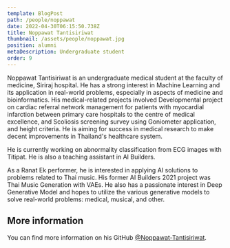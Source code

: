 ```yaml
---
template: BlogPost
path: /people/noppawat
date: 2022-04-30T06:15:50.738Z
title: Noppawat Tantisiriwat
thumbnail: /assets/people/noppawat.jpg
position: alumni
metaDescription: Undergraduate student
order: 9
---
```


Noppawat Tantisiriwat is an undergraduate medical student at the faculty of medicine, Siriraj hospital. He has a strong interest in Machine Learning and its application in real-world problems, especially in aspects of medicine and bioinformatics. His medical-related projects involved Developmental project on cardiac referral network management for patients with myocardial infarction between primary care hospitals to the centre of medical excellence, and Scoliosis screening survey using Goniometer application, and height criteria. He is aiming for success in medical research to make decent improvements in Thailand's healthcare system.

He is currently working on abnormality classification from ECG images with Titipat. He is also a teaching assistant in AI Builders.

As a Ranat Ek performer, he is interested in applying AI solutions to problems related to Thai music. His former AI Builders 2021 project was Thai Music Generation with VAEs. He also has a passionate interest in Deep Generative Model and hopes to utilize the various generative models to solve real-world problems: medical, musical, and other.




## More information

You can find more information on his GitHub [@Noppawat-Tantisiriwat](https://github.com/Noppawat-Tantisiriwat).

